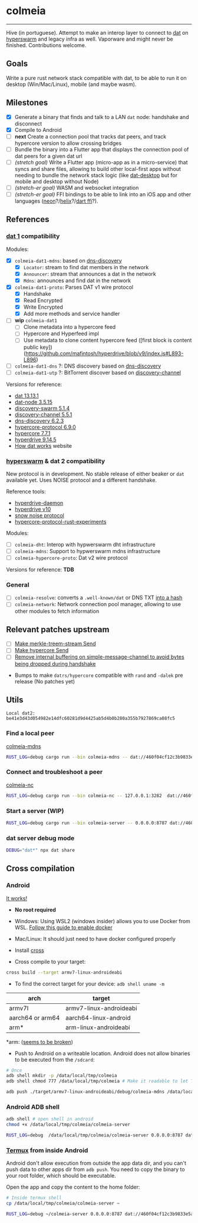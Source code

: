 # colmeia

----
Hive (in portuguese). Attempt to make an interop layer to connect to [dat](https://github.com/datrs/) on [hyperswarm](https://github.com/hyperswarm) and legacy infra as well. Vaporware and might never be finished. Contributions welcome.

## Goals

Write a pure rust network stack compatible with dat, to be able to run it on desktop (Win/Mac/Linux), mobile (and maybe wasm).

## Milestones

- [x] Generate a binary that finds and talk to a LAN `dat` node: handshake and disconnect
- [x] Compile to Android
- [ ] **next** Create a connection pool that tracks dat peers, and track hypercore version to allow crossing bridges
- [ ] Bundle the binary into a Flutter app that displays the connection pool of dat peers for a given dat url
- [ ] *(stretch goal)* Write a Flutter app (micro-app as in a  micro-service) that syncs and share files, allowing to build other local-first apps without needing to bundle the network stack logic (like [dat-desktop](https://github.com/dat-land/dat-desktop) but for mobile and desktop without Node)
- [ ] *(stretch-er goal)* WASM and websocket integration
- [ ] *(stretch-er goal)* FFI bindings to be able to link into an iOS app and other languages ([neon](https://neon-bindings.com/)?/[helix](https://usehelix.com/)?/[dart ffi](https://users.rust-lang.org/t/ffi-support-in-dart/32375)?).

## References

### [dat 1](https://github.com/datproject/dat/tree/v13.13.1) compatibility

Modules:

- [x] `colmeia-dat1-mdns`: based on [dns-discovery](https://github.com/mafintosh/dns-discovery)
  - [x] `Locator`: stream to find dat members in the network
  - [x] `Announcer`: stream that announces a dat in the network
  - [x] `Mdns`: announces and find dat in the network
- [x] `colmeia-dat1-proto`: Parses DAT v1 wire protocol
  - [x] Handshake
  - [x] Read Encrypted
  - [x] Write Encrypted
  - [x] Add more methods and service handler
- [ ] **wip** `colmeia-dat1`
  - [ ] Clone metadata into a hypercore feed
  - [ ] Hypercore and Hyperfeed impl
  - [ ] Use metadata to clone content hypercore feed ([first block is content public key])(https://github.com/mafintosh/hyperdrive/blob/v9/index.js#L893-L896)
- [ ] `colmeia-dat1-dns` ?: DNS discovery based on [dns-discovery](https://github.com/mafintosh/dns-discovery)
- [ ] `colmeia-dat1-utp` ?: BitTorrent discover based on [discovery-channel](https://github.com/maxogden/discovery-channel)

Versions for reference:

- [dat 13.13.1](https://github.com/datproject/dat/tree/v13.13.1)
- [dat-node 3.5.15](https://github.com/datproject/dat-node/tree/v3.5.15)
- [discovery-swarm 5.1.4](https://github.com/mafintosh/discovery-swarm/tree/v5.1.4)
- [discovery-channel 5.5.1](https://github.com/maxogden/discovery-channel/tree/v5.5.1)
- [dns-discovery 6.2.3](https://github.com/mafintosh/dns-discovery/tree/v6.2.3)
- [hypercore-protocol 6.9.0](https://github.com/mafintosh/hypercore-protocol/tree/v6.9.0)
- [hypercore 7.7.1](https://github.com/mafintosh/hypercore/tree/v7.7.1)
- [hyperdrive 9.14.5](https://github.com/mafintosh/hyperdrive/tree/v9.14.5)
- [How dat works](https://datprotocol.github.io/how-dat-works/) website

### [hyperswarm](https://github.com/hyperswarm) & dat 2 compatibility

New protocol is in development. No stable release of either beaker or `dat` available yet.
Uses NOISE protocol and a different handshake.

Reference tools:

- [hyperdrive-daemon](https://github.com/andrewosh/hyperdrive-daemon)
- [hyperdrive v10](https://github.com/mafintosh/hyperdrive)
- [snow noise protocol](https://snow.rs/)
- [hypercore-protocol-rust-experiments](https://github.com/Frando/hypercore-protocol-rust-experiments)

Modules:

- [ ] `colmeia-dht`: Interop with hypwerswarm dht infrastructure
- [ ] `colmeia-mdns`: Support to hypwerswarm mdns infrastructure
- [ ] `colmeia-hypercore-proto`: Dat v2 wire protocol

Versions for reference: **TDB**

### General

- [ ] `colmeia-resolve`: converts a `.well-known/dat`  or DNS TXT [into a hash](https://beakerbrowser.com/docs/guides/use-a-domain-name-with-dat)
- [ ] `colmeia-network`: Network connection pool manager, allowing to use other modules to fetch information

## Relevant patches upstream

- [ ] [Make merkle-treem-stream Send](https://github.com/datrs/merkle-tree-stream/pull/28)
- [ ] [Make hypercore Send](https://github.com/datrs/hypercore/pull/95)
- [ ] [Remove internal buffering on simple-message-channel to avoid bytes being dropped during handshake](https://github.com/datrs/simple-message-channels/pull/5)
- Bumps to make `datrs/hypercore` compatible with `rand` and `-dalek` pre release (No patches yet)

## Utils

```
Local dat2: be41e3d43d054982e14dfc60281d9d4425ab5d4b0b280a355b7927869ca08fc5
```

### Find a local peer

[colmeia-mdns](./src/bin/colmeia-mdns.rs)

```sh
RUST_LOG=debug cargo run --bin colmeia-mdns -- dat://460f04cf12c3b9833e5a0d3dd8eea05eab59dd8c1438a7454afe9630b9b4f8bd
```

### Connect and troubleshoot a peer

[colmeia-nc](./src/bin/colmeia-nc.rs)

```sh
RUST_LOG=debug cargo run --bin colmeia-nc -- 127.0.0.1:3282  dat://460f04cf12c3b9833e5a0d3dd8eea05eab59dd8c1438a7454afe9630b9b4f8bd
```

### Start a server (WIP)

```sh
RUST_LOG=debug cargo run --bin colmeia-server -- 0.0.0.0:8787 dat://460f04cf12c3b9833e5a0d3dd8eea05eab59dd8c1438a7454afe9630b9b4f8bd
```

### dat server debug mode

```sh
DEBUG="dat*" npx dat share
```

## Cross compilation

### Android

[It works!](https://twitter.com/bltavares/status/1221587189668163584)

- **No root required**
- Windows: Using WSL2 (windows insider) allows you to use Docker from WSL. [Follow this guide to enable docker](https://docs.docker.com/docker-for-windows/wsl-tech-preview/)
- Mac/Linux: It should just need to have docker configured properly

- Install [cross](https://github.com/rust-embedded/cross#installation)

- Cross compile to your target:

```sh
cross build --target armv7-linux-androideabi
```

- To find the correct target for your device: `adb shell uname -m`

| arch             | target                  |
|------------------|-------------------------|
| armv7l           | armv7-linux-androideabi |
| aarch64 or arm64 | aarch64-linux-android   |
| arm*             | arm-linux-androideabi   |

*arm: ([seems to be broken](https://internals.rust-lang.org/t/what-is-the-current-status-of-arm-linux-androideabi/4507/7))

- Push to Android on a writeable location. Android does not allow binaries to be executed from the `/sdcard`:

```sh
# Once
adb shell mkdir -p /data/local/tmp/colmeia
adb shell chmod 777 /data/local/tmp/colmeia # Make it readable to let Termux read it as well

adb push ./target/armv7-linux-androideabi/debug/colmeia-mdns /data/local/tmp/colmeia
```

### Android ADB shell

```sh
adb shell # open shell in android
chmod +x /data/local/tmp/colmeia/colmeia-server

RUST_LOG=debug  /data/local/tmp/colmeia/colmeia-server 0.0.0.0:8787 dat://460f04cf12c3b9833e5a0d3dd8eea05eab59dd8c1438a7454afe9630b9b4f8bd
```

### [Termux](https://termux.com/) from inside Android

Android don't allow execution from outside the app data dir, and you can't push data to other apps dir from `adb push`. You need to copy the binary to your root folder, which should be executable.

Open the app and copy the content to the home folder:

```sh
# Inside termux shell
cp /data/local/tmp/colmeia/colmeia-server ~

RUST_LOG=debug ~/colmeia-server 0.0.0.0:8787 dat://460f04cf12c3b9833e5a0d3dd8eea05eab59dd8c1438a7454afe9630b9b4f8bd
```
